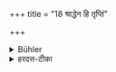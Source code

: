 +++
title = "18 श्राद्धेन हि तृप्तिं"

+++

<details><summary>Bühler</summary>

18. For (by appearing on the altar) the Manes signify that they are satisfied by the funeral offering.
</details>

<details><summary>हरदत्त-टीका</summary>

## सूत्रम्
श्राद्धेन तृप्ति निवेदयन्ते पितरः ॥ १९ ॥  
### टिप्पनी
हि यस्मादन्त्येऽहनि यद्दर्शनमुपगच्छन्ति, तच्छ्राद्धेन तृप्तिं हि वेदयन्ते ज्ञापयन्ति कर्तारम् । तस्मात् तत् कृताकृतमिति ॥ १९ ॥
</details>

